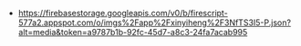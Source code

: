 - https://firebasestorage.googleapis.com/v0/b/firescript-577a2.appspot.com/o/imgs%2Fapp%2Fxinyiheng%2F3NfTS3I5-P.json?alt=media&token=a9787b1b-92fc-45d7-a8c3-24fa7acab995

